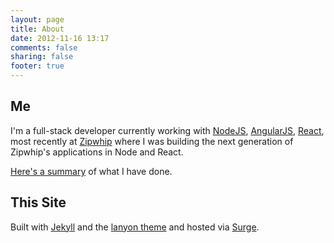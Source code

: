 ```yaml
---
layout: page
title: About
date: 2012-11-16 13:17
comments: false
sharing: false
footer: true
---
```


## Me

I'm a full-stack developer currently working with [NodeJS](http://nodejs.org), [AngularJS](http://angularjs.org), [React](http://facebook.github.io/react/), most recently at [Zipwhip](http://www.zipwhip.com) where I was building the next generation of Zipwhip's applications in Node and React.

[Here's a summary](/resume/) of what I have done.


## This Site

Built with [Jekyll](https://jekyllrb.com) and the [lanyon theme](http://lanyon.getpoole.com) and hosted via [Surge](https://surge.sh).
